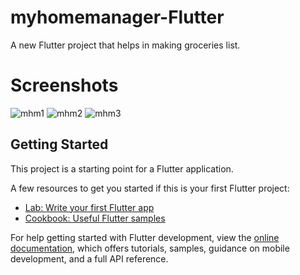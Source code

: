 # myhomemanager-Flutter

A new Flutter project that helps in making groceries list.

# Screenshots
![mhm1](https://github.com/Vishvesh-exe/MyHomeManager_using_flutter/assets/76891567/091df487-4388-4ab0-81de-9fd8b82cfa84)
![mhm2](https://github.com/Vishvesh-exe/MyHomeManager_using_flutter/assets/76891567/bc49e03d-4eb5-4dc8-a4ac-f93fc4570174)
![mhm3](https://github.com/Vishvesh-exe/MyHomeManager_using_flutter/assets/76891567/83ae98b8-ac07-494c-8bac-f4a86b4c0443)


## Getting Started

This project is a starting point for a Flutter application.

A few resources to get you started if this is your first Flutter project:

- [Lab: Write your first Flutter app](https://docs.flutter.dev/get-started/codelab)
- [Cookbook: Useful Flutter samples](https://docs.flutter.dev/cookbook)

For help getting started with Flutter development, view the
[online documentation](https://docs.flutter.dev/), which offers tutorials,
samples, guidance on mobile development, and a full API reference.

